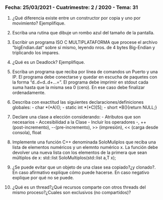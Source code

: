 ### Fecha: 25/03/2021 - Cuatrimestre: 2 / 2020 - Tema: 31

1) ¿Qué diferencia existe entre un constructor por copia y uno por movimiento? Ejemplifique.

2) Escriba una rutina que dibuje un rombo azul del tamaño de la pantalla.

3) Escribir un programa ISO C MULTIPLATAFORMA que procese el archivo “bigEndian.dat” sobre sí mismo, leyendo nros. de 4 bytes Big-Endian y triplicando los impares.

4) ¿Qué es un Deadlock? Ejemplifique.

5) Escriba un programa que reciba por línea de comandos un Puerto y una IP. El programa debe conectarse y quedar en escucha de paquetes con la forma “d..d+d..d+...=”. El programa debe imprimir en stdout cada suma hasta que la misma sea 0 (cero). En ese caso debe finalizar ordenadamente.

6) Describa con exactitud las siguientes declaraciones/definiciones globales:
		- char *(*A)();
		- static int *(*C)[5];
		- short *B(){return NULL;}

7) Declare una clase a elección considerando:
		- Atributos que son necesarios
		- Accesibilidad a la Clase
		- Incluir los operadores -, ++ (post-incremento), --(pre-incremento), >> (impresión), << (carga desde consola), float

8) Implemente una función C++ denominada SoloMuliplos que reciba una lista de elementos numéricos y un elemnto numérico x. La función debe devolver una nueva lista con los elementos de la primera que sean múltiplos de x:
		std::list<T> SoloMultiplos(std::list<T> a,T x);

9) ¿Se puede evitar que un objeto de una clase sea copiado?¿y clonado?. En caso afirmativo explique cómo puede hacerse. En caso negativo explique por qué no se puede.

10) ¿Qué es un thread?¿Qué recursos comparte con otros threads del mismo proceso?¿Cuales son exclusivos (no compartidos)?

